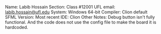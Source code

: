 Name: Labib Hossain
Section: Class #12001
UFL email: labib.hossain@ufl.edu
System: Windows 64-bit
Compiler: Clion default
SFML Version: Most recent
IDE: Clion
Other Notes: Debug button isn't fully functional. And the code does not use the config file to make the board it is hardcoded.